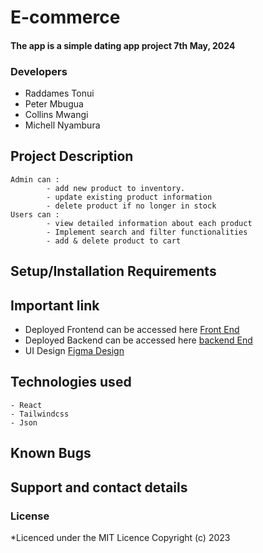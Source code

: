 # E-commerce
#### The app is a simple dating app project 7th May, 2024

### Developers
- Raddames Tonui
- Peter Mbugua
- Collins Mwangi
- Michell Nyambura
## Project Description
    Admin can : 
            - add new product to inventory.  
            - update existing product information  
            - delete product if no longer in stock 
    Users can : 
            - view detailed information about each product 
            - Implement search and filter functionalities 
            - add & delete product to cart 

## Setup/Installation Requirements

       
## Important link
- Deployed Frontend can be accessed here [Front End]()  
- Deployed Backend can be accessed here [backend End]()
- UI Design [Figma Design](https://www.figma.com/file/wmsZejWCQ5Q9AzasaT6Cih/Untitled?type=design&node-id=2-3&mode=design&t=BLufO13MRmf0ByR2-0)

## Technologies used
   
    - React
    - Tailwindcss
    - Json

## Known Bugs
   


## Support and contact details

### License
*Licenced under the MIT Licence
Copyright (c) 2023 
